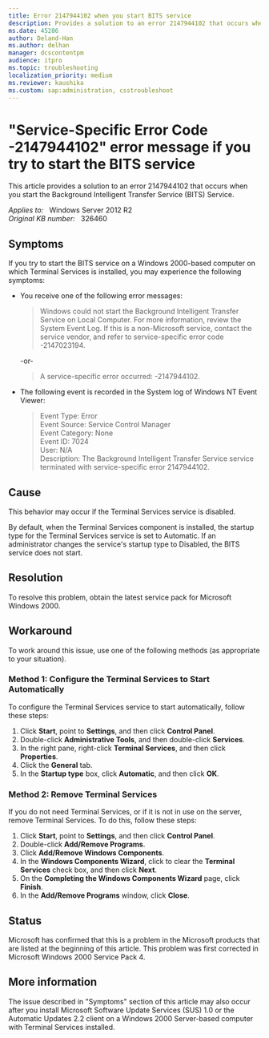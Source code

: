```yaml
---
title: Error 2147944102 when you start BITS service
description: Provides a solution to an error 2147944102 that occurs when you start the Background Intelligent Transfer Service (BITS) Service.
ms.date: 45286
author: Deland-Han
ms.author: delhan
manager: dcscontentpm
audience: itpro
ms.topic: troubleshooting
localization_priority: medium
ms.reviewer: kaushika
ms.custom: sap:administration, csstroubleshoot
---
```

# "Service-Specific Error Code -2147944102" error message if you try to start the BITS service

This article provides a solution to an error 2147944102 that occurs when you start the Background Intelligent Transfer Service (BITS) Service.

_Applies to:_ &nbsp; Windows Server 2012 R2  
_Original KB number:_ &nbsp; 326460

## Symptoms

If you try to start the BITS service on a Windows 2000-based computer on which Terminal Services is installed, you may experience the following symptoms:

- You receive one of the following error messages:

    > Windows could not start the Background Intelligent Transfer Service on Local Computer. For more information, review the System Event Log. If this is a non-Microsoft service, contact the service vendor, and refer to service-specific error code -2147023194.

    -or-

    > A service-specific error occurred: -2147944102.

- The following event is recorded in the System log of Windows NT Event Viewer:

    > Event Type: Error  
    Event Source: Service Control Manager  
    Event Category: None  
    Event ID: 7024  
    User: N/A  
    Description: The Background Intelligent Transfer Service service terminated with service-specific error 2147944102.

## Cause

This behavior may occur if the Terminal Services service is disabled.

By default, when the Terminal Services component is installed, the startup type for the Terminal Services service is set to Automatic. If an administrator changes the service's startup type to Disabled, the BITS service does not start.

## Resolution

To resolve this problem, obtain the latest service pack for Microsoft Windows 2000.

## Workaround

To work around this issue, use one of the following methods (as appropriate to your situation).

### Method 1: Configure the Terminal Services to Start Automatically

To configure the Terminal Services service to start automatically, follow these steps:

1. Click **Start**, point to **Settings**, and then click **Control Panel**.
2. Double-click **Administrative Tools**, and then double-click **Services**.
3. In the right pane, right-click **Terminal Services**, and then click **Properties**.
4. Click the **General** tab.
5. In the **Startup type** box, click **Automatic**, and then click **OK**.

### Method 2: Remove Terminal Services

If you do not need Terminal Services, or if it is not in use on the server, remove Terminal Services. To do this, follow these steps:

1. Click **Start**, point to **Settings**, and then click **Control Panel**.
2. Double-click **Add/Remove Programs**.
3. Click **Add/Remove Windows Components**.
4. In the **Windows Components Wizard**, click to clear the **Terminal Services** check box, and then click **Next**.
5. On the **Completing the Windows Components Wizard** page, click **Finish**.
6. In the **Add/Remove Programs** window, click **Close**.

## Status

Microsoft has confirmed that this is a problem in the Microsoft products that are listed at the beginning of this article. This problem was first corrected in Microsoft Windows 2000 Service Pack 4.

## More information

The issue described in "Symptoms" section of this article may also occur after you install Microsoft Software Update Services (SUS) 1.0 or the Automatic Updates 2.2 client on a Windows 2000 Server-based computer with Terminal Services installed.
